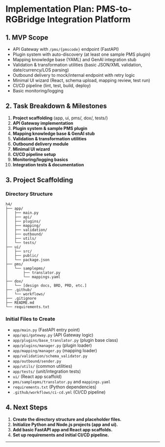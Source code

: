 # Implementation Plan: PMS-to-RGBridge Integration Platform

## 1. MVP Scope
- API Gateway with `/pms/{pmscode}` endpoint (FastAPI)
- Plugin system with auto-discovery (at least one sample PMS plugin)
- Mapping knowledge base (YAML) and GenAI integration stub
- Validation & transformation utilities (basic JSON/XML validation, date/currency/LOS parsing)
- Outbound delivery to mock/internal endpoint with retry logic
- Minimal UI wizard (React, schema upload, mapping review, test run)
- CI/CD pipeline (lint, test, build, deploy)
- Basic monitoring/logging

## 2. Task Breakdown & Milestones
1. **Project scaffolding** (app, ui, pms/, dox/, tests/)
2. **API Gateway implementation**
3. **Plugin system & sample PMS plugin**
4. **Mapping knowledge base & GenAI stub**
5. **Validation & transformation utilities**
6. **Outbound delivery module**
7. **Minimal UI wizard**
8. **CI/CD pipeline setup**
9. **Monitoring/logging basics**
10. **Integration tests & documentation**

## 3. Project Scaffolding

### Directory Structure
```
h4/
├── app/
│   ├── main.py
│   ├── api/
│   ├── plugins/
│   ├── mapping/
│   ├── validation/
│   ├── outbound/
│   ├── utils/
│   └── tests/
├── ui/
│   ├── src/
│   ├── public/
│   └── package.json
├── pms/
│   └── samplepms/
│       ├── translator.py
│       └── mappings.yaml
├── dox/
│   └── [design docs, BRD, PRD, etc.]
├── .github/
│   └── workflows/
├── .gitignore
├── README.md
└── requirements.txt
```

### Initial Files to Create
- `app/main.py` (FastAPI entry point)
- `app/api/gateway.py` (API Gateway logic)
- `app/plugins/base_translator.py` (plugin base class)
- `app/plugins/manager.py` (plugin loader)
- `app/mapping/manager.py` (mapping loader)
- `app/validation/schema_validator.py`
- `app/outbound/sender.py`
- `app/utils/` (common utilities)
- `app/tests/` (unit/integration tests)
- `ui/` (React app scaffold)
- `pms/samplepms/translator.py` and `mappings.yaml`
- `requirements.txt` (Python dependencies)
- `.github/workflows/ci-cd.yml` (CI/CD pipeline)

## 4. Next Steps
1. **Create the directory structure and placeholder files.**
2. **Initialize Python and Node.js projects (app and ui).**
3. **Add basic FastAPI app and React app scaffolds.**
4. **Set up requirements and initial CI/CD pipeline.**

--- 